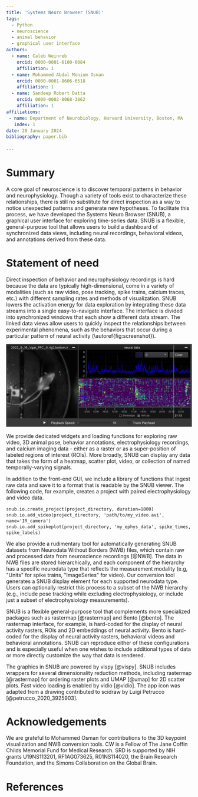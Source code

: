 ```yaml
---
title: 'Systems Neuro Browser (SNUB)'
tags:
  - Python
  - neuroscience
  - animal behavior
  - graphical user interface
authors:
  - name: Caleb Weinreb
    orcid: 0000-0001-6100-6084
    affiliation: 1
  - name: Mohammed Abdal Monium Osman
    orcid: 0000-0001-8606-6518
    affiliation: 1
  - name: Sandeep Robert Datta
    orcid: 0000-0002-8068-3862
    affiliation: 1
affiliations:
 - name: Department of Neurobiology, Harvard University, Boston, MA
   index: 1
date: 28 January 2024
bibliography: paper.bib

---
```



# Summary

A core goal of neuroscience is to discover temporal patterns in behavior and neurophysiology. Though a variety of tools exist to characterize these relationships, there is still no substitute for direct inspection as a way to notice unexpected patterns and generate new hypotheses. To facilitate this process, we have developed the Systems Neuro Browser (SNUB), a graphical user interface for exploring time-series data. SNUB is a flexible, general-purpose tool that allows users to build a dashboard of synchronized data views, including neural recordings, behavioral videos, and annotations derived from these data. 


# Statement of need

Direct inspection of behavior and neurophysiology recordings is hard because the data are typically high-dimensional, come in a variety of modalities (such as raw video, pose tracking, spike trains, calcium traces, etc.) with different sampling rates and methods of visualization. SNUB lowers the activation energy for data exploration by integrating these data streams into a single easy-to-navigate interface. The interface is divided into synchronized windows that each show a different data stream. The linked data views allow users to quickly inspect the relationships between experimental phenomena, such as the behaviors that occur during a particular pattern of neural activity (\autoref{fig:screenshot}). 

![Screenshot from SNUB.\label{fig:screenshot}](docs/media/screenshot.png)

We provide dedicated widgets and loading functions for exploring raw video, 3D animal pose, behavior annotations, electrophysiology recordings, and calcium imaging data - either as a raster or as a super-position of labeled regions of interest (ROIs). More broadly, SNUB can display any data that takes the form of a heatmap, scatter plot, video, or collection of named temporally-varying signals. 

In addition to the front-end GUI, we include a library of functions that ingest raw data and save it to a format that is readable by the SNUB viewer. The following code, for example, creates a project with paired electrophysiology and video data.

```
snub.io.create_project(project_directory, duration=1800)
snub.io.add_video(project_directory, 'path/to/my_video.avi', name='IR_camera')
snub.io.add_spikeplot(project_directory, 'my_ephys_data', spike_times, spike_labels)
```

We also provide a rudimentary tool for automatically generating SNUB datasets from Neurodata Without Borders (NWB) files, which contain raw and processed data from neuroscience recordings [@NWB]. The data in NWB files are stored hierarchically, and each component of the hierarchy has a specific neurodata type that reflects the measurement modality (e.g, "Units" for spike trains, "ImageSeries" for video). Our conversion tool generates a SNUB display element for each supported neurodata type. Users can optionally restrict this process to a subset of the NWB hierarchy (e.g., include pose tracking while excluding electrophysiology, or include just a subset of electrophysiology measurements). 

SNUB is a flexible general-purpose tool that complements more specialized packages such as rastermap [@rastermap] and Bento [@bento]. The rastermap interface, for example, is hard-coded for the display of neural activity rasters, ROIs and 2D embeddings of neural activity. Bento is hard-coded for the display of neural activity rasters, behavioral videos and behavioral annotations. SNUB can reproduce either of these configurations and is especially useful when one wishes to include additional types of data or more directly customize the way that data is rendered.

The graphics in SNUB are powered by vispy [@vispy]. SNUB includes wrappers for several dimensionality reduction methods, including rastermap [@rastermap] for ordering raster plots and UMAP [@umap] for 2D scatter plots. Fast video loading is enabled by vidio [@vidio]. The app icon was adapted from a drawing contributed to scidraw by Luigi Petrucco  [@petrucco_2020_3925903].

# Acknowledgements

We are grateful to Mohammed Osman for contributions to the 3D keypoint visualization and NWB conversion tools. CW is a Fellow of The Jane Coffin Childs Memorial Fund for Medical Research. SRD is supported by NIH grants U19NS113201, RF1AG073625, R01NS114020, the Brain Research Foundation, and the Simons Collaboration on the Global Brain.

# References
